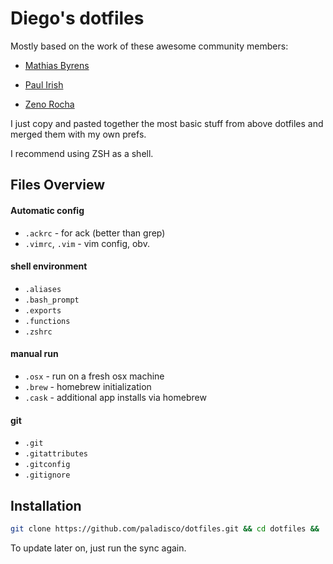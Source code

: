 # Diego's dotfiles

Mostly based on the work of these awesome community members:

* [Mathias Byrens](https://github.com/mathiasbynens/dotfiles/)

* [Paul Irish](https://github.com/paulirish/dotfiles/)

* [Zeno Rocha](https://github.com/zenorocha/dotfiles/)

I just copy and pasted together the most basic stuff from above dotfiles and merged them with my own prefs.

I recommend using ZSH as a shell.

## Files Overview

####  Automatic config
* `.ackrc` - for ack (better than grep)
* `.vimrc`, `.vim` - vim config, obv.

#### shell environment
* `.aliases`
* `.bash_prompt`
* `.exports`
* `.functions`
* `.zshrc`

#### manual run
* `.osx` - run on a fresh osx machine
* `.brew` - homebrew initialization
* `.cask` - additional app installs via homebrew

#### git
* `.git`
* `.gitattributes`
* `.gitconfig`
* `.gitignore`

## Installation

```bash
git clone https://github.com/paladisco/dotfiles.git && cd dotfiles && ./sync.sh
```

To update later on, just run the sync again.
